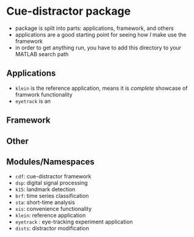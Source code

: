 Cue-distractor package
======================

- package is split into parts: applications, framework, and others
- applications are a good starting point for seeing how *I* make use the framework
- in order to get anything run, you have to add this directory to your MATLAB search path

Applications
------------

- `klein` is the reference application, means it is *complete* showcase of framwork functionality
- `eyetrack` is an 

Framework
---------

Other
-----

Modules/Namespaces
------------------

- `cdf`: cue-distractor framework
- `dsp`: digital signal processing
- `k15`: landmark detection
- `brf`: time series classification
- `sta`: short-time analysis
- `xis`: convenience functionality
- `klein`: reference application
- `eyetrack` : eye-tracking experiment application
- `dists`: distractor modification

